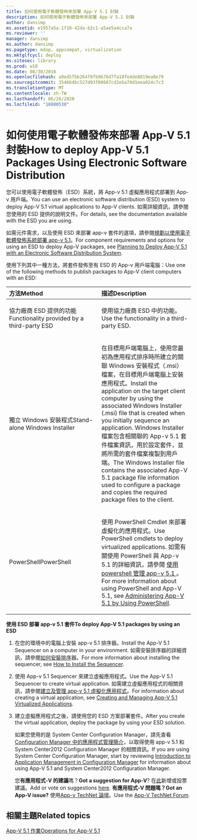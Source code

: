 ```yaml
---
title: 如何使用電子軟體發佈來部署 App-V 5.1 封裝
description: 如何使用電子軟體發佈來部署 App-V 5.1 封裝
author: dansimp
ms.assetid: e1957a5a-1f18-42da-b2c1-a5ae5a4cca7a
ms.reviewer: ''
manager: dansimp
ms.author: dansimp
ms.pagetype: mdop, appcompat, virtualization
ms.mktglfcycl: deploy
ms.sitesec: library
ms.prod: w10
ms.date: 08/30/2016
ms.openlocfilehash: a9ed5fbb264f8fb9676d7fa18fe4de8019ea8e79
ms.sourcegitcommit: 354664bc527d93f80687cd2eba70d1eea024c7c3
ms.translationtype: MT
ms.contentlocale: zh-TW
ms.lasthandoff: 06/26/2020
ms.locfileid: "10800530"
---
```

# <span data-ttu-id="9b471-103">如何使用電子軟體發佈來部署 App-V 5.1 封裝</span><span class="sxs-lookup"><span data-stu-id="9b471-103">How to deploy App-V 5.1 Packages Using Electronic Software Distribution</span></span>


<span data-ttu-id="9b471-104">您可以使用電子軟體發佈（ESD）系統，將 App-v 5.1 虛擬應用程式部署到 App-v 用戶端。</span><span class="sxs-lookup"><span data-stu-id="9b471-104">You can use an electronic software distribution (ESD) system to deploy App-V 5.1 virtual applications to App-V clients.</span></span> <span data-ttu-id="9b471-105">如需詳細資訊，請參閱您使用的 ESD 提供的說明文件。</span><span class="sxs-lookup"><span data-stu-id="9b471-105">For details, see the documentation available with the ESD you are using.</span></span>

<span data-ttu-id="9b471-106">如需元件需求，以及使用 ESD 來部署 app-v 套件的選項，請參閱[規劃以使用電子軟體發佈系統部署 app-v 5.1](planning-to-deploy-app-v-51-with-an-electronic-software-distribution-system.md)。</span><span class="sxs-lookup"><span data-stu-id="9b471-106">For component requirements and options for using an ESD to deploy App-V packages, see [Planning to Deploy App-V 5.1 with an Electronic Software Distribution System](planning-to-deploy-app-v-51-with-an-electronic-software-distribution-system.md).</span></span>

<span data-ttu-id="9b471-107">使用下列其中一種方法，將套件發佈至有 ESD 的 App-v 用戶端電腦：</span><span class="sxs-lookup"><span data-stu-id="9b471-107">Use one of the following methods to publish packages to App-V client computers with an ESD:</span></span>

<table>
<colgroup>
<col width="50%" />
<col width="50%" />
</colgroup>
<thead>
<tr class="header">
<th align="left"><span data-ttu-id="9b471-108">方法</span><span class="sxs-lookup"><span data-stu-id="9b471-108">Method</span></span></th>
<th align="left"><span data-ttu-id="9b471-109">描述</span><span class="sxs-lookup"><span data-stu-id="9b471-109">Description</span></span></th>
</tr>
</thead>
<tbody>
<tr class="odd">
<td align="left"><p><span data-ttu-id="9b471-110">協力廠商 ESD 提供的功能</span><span class="sxs-lookup"><span data-stu-id="9b471-110">Functionality provided by a third-party ESD</span></span></p></td>
<td align="left"><p><span data-ttu-id="9b471-111">使用協力廠商 ESD 中的功能。</span><span class="sxs-lookup"><span data-stu-id="9b471-111">Use the functionality in a third-party ESD.</span></span></p></td>
</tr>
<tr class="even">
<td align="left"><p><span data-ttu-id="9b471-112">獨立 Windows 安裝程式</span><span class="sxs-lookup"><span data-stu-id="9b471-112">Stand-alone Windows Installer</span></span></p></td>
<td align="left"><p><span data-ttu-id="9b471-113">在目標用戶端電腦上，使用您最初為應用程式排序時所建立的關聯 Windows 安裝程式（.msi）檔案，在目標用戶端電腦上安裝應用程式。</span><span class="sxs-lookup"><span data-stu-id="9b471-113">Install the application on the target client computer by using the associated Windows Installer (.msi) file that is created when you initially sequence an application.</span></span> <span data-ttu-id="9b471-114">Windows Installer 檔案包含相關聯的 App-v 5.1 套件檔案資訊，用於設定套件，並將所需的套件檔案複製到用戶端。</span><span class="sxs-lookup"><span data-stu-id="9b471-114">The Windows Installer file contains the associated App-V 5.1 package file information used to configure a package and copies the required package files to the client.</span></span></p></td>
</tr>
<tr class="odd">
<td align="left"><p><span data-ttu-id="9b471-115">PowerShell</span><span class="sxs-lookup"><span data-stu-id="9b471-115">PowerShell</span></span></p></td>
<td align="left"><p><span data-ttu-id="9b471-116">使用 PowerShell Cmdlet 來部署虛擬化的應用程式。</span><span class="sxs-lookup"><span data-stu-id="9b471-116">Use PowerShell cmdlets to deploy virtualized applications.</span></span> <span data-ttu-id="9b471-117">如需有關使用 PowerShell 與 App-v 5.1 的詳細資訊，請參閱 <a href="administering-app-v-51-by-using-powershell.md" data-raw-source="[Administering App-V 5.1 by Using PowerShell](administering-app-v-51-by-using-powershell.md)"> 使用 powershell 管理 app-v 5.1 </a> 。</span><span class="sxs-lookup"><span data-stu-id="9b471-117">For more information about using PowerShell and App-V 5.1, see <a href="administering-app-v-51-by-using-powershell.md" data-raw-source="[Administering App-V 5.1 by Using PowerShell](administering-app-v-51-by-using-powershell.md)">Administering App-V 5.1 by Using PowerShell</a>.</span></span></p></td>
</tr>
</tbody>
</table>

 

**<span data-ttu-id="9b471-118">使用 ESD 部署 app-v 5.1 套件</span><span class="sxs-lookup"><span data-stu-id="9b471-118">To deploy App-V 5.1 packages by using an ESD</span></span>**

1.  <span data-ttu-id="9b471-119">在您的環境中的電腦上安裝 app-v 5.1 排序器。</span><span class="sxs-lookup"><span data-stu-id="9b471-119">Install the App-V 5.1 Sequencer on a computer in your environment.</span></span> <span data-ttu-id="9b471-120">如需安裝排序器的詳細資訊，請參閱[如何安裝排序](how-to-install-the-sequencer-51beta-gb18030.md)器。</span><span class="sxs-lookup"><span data-stu-id="9b471-120">For more information about installing the sequencer, see [How to Install the Sequencer](how-to-install-the-sequencer-51beta-gb18030.md).</span></span>

2.  <span data-ttu-id="9b471-121">使用 App-v 5.1 Sequencer 來建立虛擬應用程式。</span><span class="sxs-lookup"><span data-stu-id="9b471-121">Use the App-V 5.1 Sequencer to create virtual application.</span></span> <span data-ttu-id="9b471-122">如需建立虛擬應用程式的相關資訊，請參閱[建立及管理 app-v 5.1 虛擬化應用程式](creating-and-managing-app-v-51-virtualized-applications.md)。</span><span class="sxs-lookup"><span data-stu-id="9b471-122">For information about creating a virtual application, see [Creating and Managing App-V 5.1 Virtualized Applications](creating-and-managing-app-v-51-virtualized-applications.md).</span></span>

3.  <span data-ttu-id="9b471-123">建立虛擬應用程式之後，請使用您的 ESD 方案部署套件。</span><span class="sxs-lookup"><span data-stu-id="9b471-123">After you create the virtual application, deploy the package by using your ESD solution.</span></span>

    <span data-ttu-id="9b471-124">如果您使用的是 System Center Configuration Manager，請先查看[Configuration Manager 中的應用程式管理簡介](https://go.microsoft.com/fwlink/?LinkId=281816)，以取得使用 app-v 5.1 和 System Center2012 Configuration Manager 的相關資訊。</span><span class="sxs-lookup"><span data-stu-id="9b471-124">If you are using System Center Configuration Manager, start by reviewing [Introduction to Application Management in Configuration Manager](https://go.microsoft.com/fwlink/?LinkId=281816) for information about using App-V 5.1 and System Center2012 Configuration Manager.</span></span>

    <span data-ttu-id="9b471-125">您**有應用程式-V 的建議**嗎？</span><span class="sxs-lookup"><span data-stu-id="9b471-125">**Got a suggestion for App-V**?</span></span> <span data-ttu-id="9b471-126">在[此](http://appv.uservoice.com/forums/280448-microsoft-application-virtualization)新增或投票建議。</span><span class="sxs-lookup"><span data-stu-id="9b471-126">Add or vote on suggestions [here](http://appv.uservoice.com/forums/280448-microsoft-application-virtualization).</span></span> **<span data-ttu-id="9b471-127">有應用程式-V 問題嗎？</span><span class="sxs-lookup"><span data-stu-id="9b471-127">Got an App-V issue?</span></span>** <span data-ttu-id="9b471-128">使用[App-v TechNet 論壇](https://social.technet.microsoft.com/Forums/home?forum=mdopappv)。</span><span class="sxs-lookup"><span data-stu-id="9b471-128">Use the [App-V TechNet Forum](https://social.technet.microsoft.com/Forums/home?forum=mdopappv).</span></span>

## <span data-ttu-id="9b471-129">相關主題</span><span class="sxs-lookup"><span data-stu-id="9b471-129">Related topics</span></span>


[<span data-ttu-id="9b471-130">App-V 5.1 作業</span><span class="sxs-lookup"><span data-stu-id="9b471-130">Operations for App-V 5.1</span></span>](operations-for-app-v-51.md)

 

 





